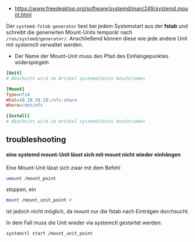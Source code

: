 * https://www.freedesktop.org/software/systemd/man/249/systemd.mount.html

Der `systemd-fstab-generator` liest bei jedem Systemstart aus der **fstab** und schreibt die generierten Mount-Units temporär nach `/run/systemd/generator/`. Anschließend können diese wie jede andere Unit mit systemctl verwaltet werden.

* Der Name der Mount-Unit muss den Pfad des Einhängepunktes widerspiegeln

```ini
[Unit]
# Abschnitt wird im Artikel systemd/Units beschrieben

[Mount]
Type=nfs4
What=10.10.10.10:/nfs-share
Where=/mnt/nfs

[Install]
# Abschnitt wird im Artikel systemd/Units beschrieben
```

## troubleshooting

#### eine systemd mount-Unit lässt sich mit mount nicht wieder einhängen

Eine Mount-Unit lässt sich zwar mit dem Befehl 

```sh
umount /mount_point 
```

stoppen, ein 

```sh
mount /mount_unit_point #
```

ist jedoch nicht möglich, da mount nur die fstab nach Einträgen durchsucht.

In dem Fall muss die Unit wieder via systemctl gestartet werden:

```sh
systemctl start /mount_unit_point 
```
